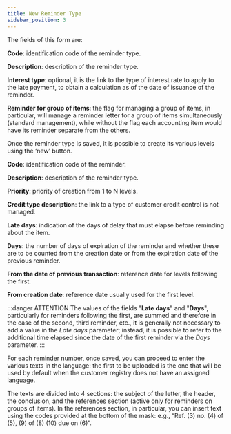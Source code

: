 ```yaml
---
title: New Reminder Type 
sidebar_position: 3
---
```


The fields of this form are:

**Code**: identification code of the reminder type.

**Description**: description of the reminder type.

**Interest type**: optional, it is the link to the type of interest rate to apply to the late payment, to obtain a calculation as of the date of issuance of the reminder.

**Reminder for group of items**: the flag for managing a group of items, in particular, will manage a reminder letter for a group of items simultaneously (standard management), while without the flag each accounting item would have its reminder separate from the others.

Once the reminder type is saved, it is possible to create its various levels using the ‘new’ button.

**Code**: identification code of the reminder.

**Description**: description of the reminder type.

**Priority**: priority of creation from 1 to N levels.

**Credit type description**: the link to a type of customer credit control is not managed.

**Late days**: indication of the days of delay that must elapse before reminding about the item.

**Days**: the number of days of expiration of the reminder and whether these are to be counted from the creation date or from the expiration date of the previous reminder.

**From the date of previous transaction**: reference date for levels following the first.

**From creation date**: reference date usually used for the first level.

:::danger ATTENTION
The values of the fields "**Late days**" and "**Days**", particularly for reminders following the first, are summed and therefore in the case of the second, third reminder, etc., it is generally not necessary to add a value in the *Late days* parameter; instead, it is possible to refer to the additional time elapsed since the date of the first reminder via the *Days* parameter.
:::

For each reminder number, once saved, you can proceed to enter the various texts in the language: the first to be uploaded is the one that will be used by default when the customer registry does not have an assigned language.

The texts are divided into 4 sections: the subject of the letter, the header, the conclusion, and the references section (active only for reminders on groups of items). In the references section, in particular, you can insert text using the codes provided at the bottom of the mask: e.g., “Ref. (3) no. (4) of (5), (9) of (8) (10) due on (6)”.